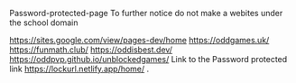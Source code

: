 Password-protected-page                     To further notice do not make a webites under the school domain

 https://sites.google.com/view/pages-dev/home  https://oddgames.uk/ https://funmath.club/  https://oddisbest.dev/    https://oddpvp.github.io/unblockedgames/
 Link to the Password protected link https://lockurl.netlify.app/home/ 
.
